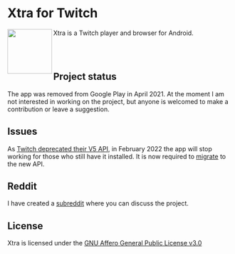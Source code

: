 # Xtra for Twitch

<img src="https://github.com/AndreyAsadchy/Xtra/blob/197ba90cac879abd2a5645393ce361847f12fa0b/app/src/main/ic_launcher-web.png" align="left" width="100"/>

Xtra is a Twitch player and browser for Android.

</br>
</br>

## Project status

The app was removed from Google Play in April 2021. At the moment I am not interested in working on the project, but anyone is welcomed to make a contribution or leave a suggestion.

## Issues

As [Twitch deprecated their V5 API](https://blog.twitch.tv/en/2021/07/15/legacy-twitch-api-v5-shutdown-details-and-timeline/?utm_referrer=https://dev.twitch.tv/), in February 2022 the app will stop working for those who still have it installed. It is now required to [migrate](https://dev.twitch.tv/docs/api/migration) to the new API.

## Reddit
I have created a [subreddit](https://www.reddit.com/r/XtraForTwitch) where you can discuss the project.

## License
Xtra is licensed under the [GNU Affero General Public License v3.0](LICENSE)
